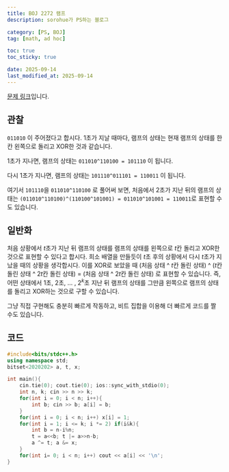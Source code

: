 ```yaml
---
title: BOJ 2272 램프
description: sorohue가 PS하는 블로그

category: [PS, BOJ]
tag: [math, ad hoc]

toc: true
toc_sticky: true

date: 2025-09-14
last_modified_at: 2025-09-14
---
```


[문제 링크](https://boj.kr/2272)입니다.

## 관찰

`011010` 이 주어졌다고 합시다. 1초가 지날 때마다, 램프의 상태는 현재 램프의 상태를 한 칸 왼쪽으로 돌리고 XOR한 것과 같습니다.

1초가 지나면, 램프의 상태는 `011010^110100 = 101110` 이 됩니다.

다시 1초가 지나면, 램프의 상태는 `101110^011101 = 110011` 이 됩니다.

여기서 `101110`을 `011010^110100` 로 풀어써 보면, 처음에서 2초가 지난 뒤의 램프의 상태는 `(011010^110100)^(110100^101001) = 011010^101001 = 110011`로 표현할 수도 있습니다.

## 일반화

처음 상황에서 $t$초가 지난 뒤 램프의 상태를 램프의 상태를 왼쪽으로 $t$칸 돌리고 XOR한 것으로 표현할 수 있다고 합시다. 희소 배열을 만들듯이 $t$초 후의 상황에서 다시 $t$초가 지났을 때의 상황을 생각합시다. 이를 XOR로 보았을 때 (처음 상태 ^ $t$칸 돌린 상태) ^ ($t$칸 돌린 상태 ^ $2t$칸 돌린 상태) = (처음 상태 ^ $2t$칸 돌린 상태) 로 표현할 수 있습니다. 즉, 어떤 상태에서 1초, 2초, … , $2^k$초 지난 뒤 램프의 상태를 그만큼 왼쪽으로 램프의 상태를 돌리고 XOR하는 것으로 구할 수 있습니다.

그냥 직접 구현해도 충분히 빠르게 작동하고, 비트 집합을 이용해 더 빠르게 코드를 짤 수도 있습니다.

## 코드

```cpp
#include<bits/stdc++.h>
using namespace std;
bitset<2020202> a, t, x;

int main(){
	cin.tie(0); cout.tie(0); ios::sync_with_stdio(0);
	int n, k; cin >> n >> k;
	for(int i = 0; i < n; i++){
		int b; cin >> b; a[i] = b;
	}
    for(int i = 0; i < n; i++) x[i] = 1;
	for(int i = 1; i <= k; i *= 2) if(i&k){
        int b = n-i%n;
        t = a<<b; t |= a>>n-b;
		a ^= t; a &= x;
	}
	for(int i= 0; i < n; i++) cout << a[i] << '\n';
}
```